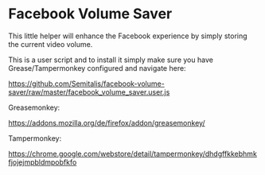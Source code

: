# Facebook Volume Saver
This little helper will enhance the Facebook experience by simply storing the current video volume.

This is a user script and to install it simply make sure you have Grease/Tampermonkey configured and navigate here:

https://github.com/Semitalis/facebook-volume-saver/raw/master/facebook_volume_saver.user.js

Greasemonkey:

https://addons.mozilla.org/de/firefox/addon/greasemonkey/

Tampermonkey:

https://chrome.google.com/webstore/detail/tampermonkey/dhdgffkkebhmkfjojejmpbldmpobfkfo
